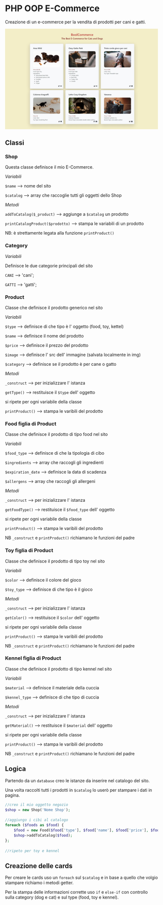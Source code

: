# PHP OOP E-Commerce

Creazione di un e-commerce per la vendita di prodotti per cani e gatti.

![thumnail](./img/thumbnail.jpeg)

## Classi

### Shop

Questa classe definisce il mio E-Commerce.

_Variabili_

`$name` --> nome del sito

`$catalog` --> array che raccoglie tutti gli oggetti dello Shop

_Metodi_

`addToCatalog($_product)` --> aggiunge a `$catalog` un prodotto

`printCatalogProduct($prodotto)` --> stampa le variabili di un prodotto

NB: è strettamente legata alla funzione `printProduct()`

### Category

_Variabili_

Definisce le due categorie principali del sito

`CANI` --> 'cani';

`GATTI` --> 'gatti';

### Product

Classe che definisce il prodotto generico nel sito

_Variabili_

`$type` --> definisce di che tipo è l' oggetto (food, toy, kettel)

`$name` --> definisce il nome del prodotto

`$price` --> definisce il prezzo del prodotto

`$image` --> definisce l' src dell' immagine (salvata localmente in img)

`$category` --> definisce se il prodotto è per cane o gatto

_Metodi_

`_construct` --> per inizializzare l' istanza

`getType()` --> restituisce il `$type` dell' oggetto

si ripete per ogni variabile della classe

`printProduct()` --> stampa le varibili del prodotto

### Food figlia di Product

Classe che definisce il prodotto di tipo food nel sito

_Variabili_

`$food_type` --> definisce di che la tipologia di cibo

`$ingredients` --> array che raccogli gli ingredienti

`$expiration_date` --> definisce la data di scadenza

`$allergens` --> array che raccogli gli allergeni

_Metodi_

`_construct` --> per inizializzare l' istanza

`getFoodType()` --> restituisce il `$food_type` dell' oggetto

si ripete per ogni variabile della classe

`printProduct()` --> stampa le varibili del prodotto

NB `_construct` e `printProduct()` richiamano le funzioni del padre

### Toy figlia di Product

Classe che definisce il prodotto di tipo toy nel sito

_Variabili_

`$color` --> definisce il colore del gioco

`$toy_type` --> definisce di che tipo è il gioco

_Metodi_

`_construct` --> per inizializzare l' istanza

`getColor()` --> restituisce il `$color` dell' oggetto

si ripete per ogni variabile della classe

`printProduct()` --> stampa le varibili del prodotto

NB `_construct` e `printProduct()` richiamano le funzioni del padre

### Kennel figlia di Product

Classe che definisce il prodotto di tipo kennel nel sito

_Variabili_

`$material` --> definisce il materiale della cuccia

`$kennel_type` --> definisce di che tipo di cuccia

_Metodi_

`_construct` --> per inizializzare l' istanza

`getMaterial()` --> restituisce il `$material` dell' oggetto

si ripete per ogni variabile della classe

`printProduct()` --> stampa le varibili del prodotto

NB `_construct` e `printProduct()` richiamano le funzioni del padre

## Logica

Partendo da un `database` creo le istanze da inserire nel catalogo del sito.

Una volta raccolti tutti i prodotti in `$catalog` lo userò per stampare i dati in pagina.

```php
//creo il mio oggetto negozio
$shop = new Shop('Nome Shop');

//aggiungo i cibi al catalogo
foreach ($foods as $food) {
    $food = new Food($food['type'], $food['name'], $food['price'], $food['image'], $food['category'], $food['food_type'], $food['ingredients'], $food['expiration_date'], $food['allergens'],);
    $shop->addToCatalog($food);
};

//ripeto per toy e kennel
```

## Creazione delle cards

Per creare le cards uso un `foreach` sul `$catalog` e in base a quello che volgio stampare richiamo i metodi getter.

Per la stampa delle informazioni corrette uso `if` e `else-if` con controllo sulla category (dog e cat) e sul type (food, toy e kennel).
